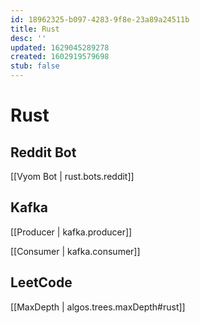```yaml
---
id: 18962325-b097-4283-9f8e-23a89a24511b
title: Rust
desc: ''
updated: 1629045289278
created: 1602919579698
stub: false
---
```


# Rust

## Reddit Bot

[[Vyom Bot | rust.bots.reddit]]


## Kafka

[[Producer | kafka.producer]]

[[Consumer | kafka.consumer]]

## LeetCode
[[MaxDepth |  algos.trees.maxDepth#rust]]
